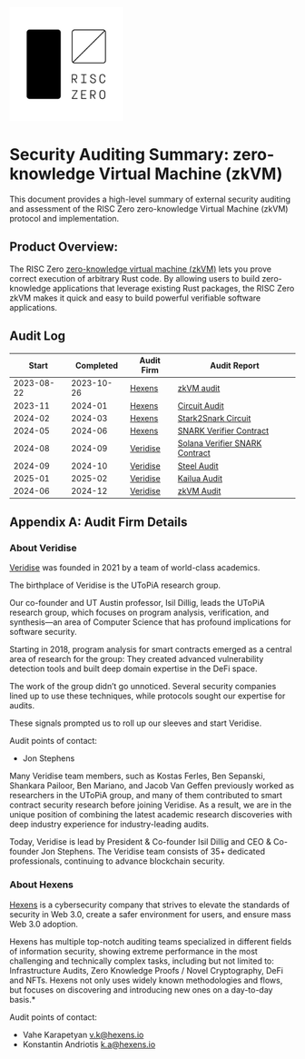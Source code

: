 <img src="RZ_logo.png" width="200">

# Security Auditing Summary: zero-knowledge Virtual Machine (zkVM)
This document provides a high-level summary of external security auditing and assessment of the RISC Zero zero-knowledge Virtual Machine (zkVM) protocol and implementation.

## Product Overview:
The RISC Zero [zero-knowledge virtual machine (zkVM)](https://dev.risczero.com/api/next/zkvm/) lets you prove correct execution of arbitrary Rust code. By allowing users to build zero-knowledge applications that leverage existing Rust packages, the RISC Zero zkVM makes it quick and easy to build powerful verifiable software applications. 

## Audit Log

| Start | Completed | Audit Firm | Audit Report |
|-------|-----------|------------|---------------|
| 2023-08-22 | 2023-10-26 | [Hexens](#about-hexens) | [zkVM audit](zkVM/hexens_zkVM_20231031.pdf) |
| 2023-11 | 2024-01 | [Hexens](#about-hexens) | [Circuit Audit](circuits/hexens_v1c_stark2snark_20240520.pdf)|
| 2024-02 | 2024-03 | [Hexens](#about-hexens) | [Stark2Snark Circuit](circuits/hexens_v1c_stark2snark_20240520.pdf)|
| 2024-05 | 2024-06 | [Hexens](#about-hexens) | [SNARK Verifier Contract](contracts/hexens_verifiercontract_20240605.pdf) |
| 2024-08 | 2024-09 | [Veridise](#about-veridise) | [Solana Verifier SNARK Contract](contracts/veridise_solanaverifier_20240904.pdf) |
| 2024-09 | 2024-10 | [Veridise](#about-veridise) | [Steel Audit](steel/veridise_steel_20241007.pdf) |
| 2025-01 | 2025-02 | [Veridise](#about-veridise) | [Kailua Audit](kailua/veridise-kailua-20250217.pdf) |
| 2024-06 | 2024-12 | [Veridise](#about-veridise) | [zkVM Audit](zkVM/veridise_zkVM_20250224.pdf) |


## Appendix A: Audit Firm Details

### About Veridise
[Veridise](https://veridise.com) was founded in 2021 by a team of world-class academics.

The birthplace of Veridise is the UToPiA research group.

Our co-founder and UT Austin professor, Isil Dillig, leads the UToPiA research group, which focuses on program analysis, verification, and synthesis—an area of Computer Science that has profound implications for software security.

Starting in 2018, program analysis for smart contracts emerged as a central area of research for the group: They created advanced vulnerability detection tools and built deep domain expertise in the DeFi space.

The work of the group didn’t go unnoticed. Several security companies lined up to use these techniques, while protocols sought our expertise for audits.

These signals prompted us to roll up our sleeves and start Veridise.

Audit points of contact:
* Jon Stephens

Many Veridise team members, such as Kostas Ferles, Ben Sepanski, Shankara Pailoor, Ben Mariano, and Jacob Van Geffen previously worked as researchers in the UToPiA group, and many of them contributed to smart contract security research before joining Veridise. As a result, we are in the unique position of combining the latest academic research discoveries with deep industry experience for industry-leading audits.

Today, Veridise is lead by President & Co-founder Isil Dillig and CEO & Co-founder Jon Stephens. The Veridise team consists of 35+ dedicated professionals, continuing to advance blockchain security.

### About Hexens
[Hexens](https://hexens.io) is a cybersecurity company that strives to elevate the standards of security in Web 3.0, create a safer environment for users, and ensure mass Web 3.0 adoption.

Hexens has multiple top-notch auditing teams specialized in different fields of information security, showing extreme performance in the most challenging and technically complex tasks, including but not limited to: Infrastructure Audits, Zero Knowledge Proofs / Novel Cryptography, DeFi and NFTs. Hexens not only uses widely known methodologies and flows, but focuses on discovering and introducing new ones on a day-to-day basis.*

Audit points of contact: 
* Vahe Karapetyan <v.k@hexens.io> 
* Konstantin Andriotis <k.a@hexens.io>
